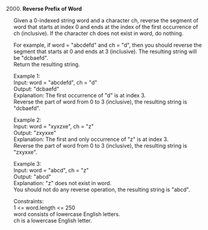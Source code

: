 2000. **Reverse Prefix of Word**

Given a 0-indexed string word and a character ch, reverse the segment of word that starts at index 0 and ends at the index of the first occurrence of ch (inclusive). If the character ch does not exist in word, do nothing.<br>

For example, if word = "abcdefd" and ch = "d", then you should reverse the segment that starts at 0 and ends at 3 (inclusive). The resulting string will be "dcbaefd".<br>
Return the resulting string.<br>

Example 1:<br>
Input: word = "abcdefd", ch = "d"<br>
Output: "dcbaefd"<br>
Explanation: The first occurrence of "d" is at index 3.<br>
Reverse the part of word from 0 to 3 (inclusive), the resulting string is "dcbaefd".<br>

Example 2:<br>
Input: word = "xyxzxe", ch = "z"<br>
Output: "zxyxxe"<br>
Explanation: The first and only occurrence of "z" is at index 3.<br>
Reverse the part of word from 0 to 3 (inclusive), the resulting string is "zxyxxe".<br>

Example 3:<br>
Input: word = "abcd", ch = "z"<br>
Output: "abcd"<br>
Explanation: "z" does not exist in word.<br>
You should not do any reverse operation, the resulting string is "abcd".<br>

Constraints:<br>
1 <= word.length <= 250<br>
word consists of lowercase English letters.<br>
ch is a lowercase English letter.
